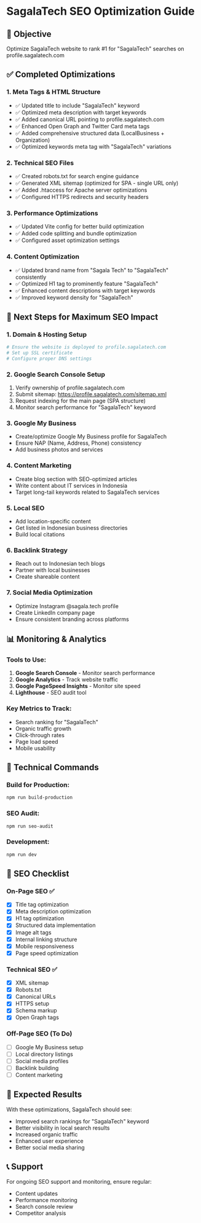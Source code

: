 # SagalaTech SEO Optimization Guide

## 🎯 Objective
Optimize SagalaTech website to rank #1 for "SagalaTech" searches on profile.sagalatech.com

## ✅ Completed Optimizations

### 1. Meta Tags & HTML Structure
- ✅ Updated title to include "SagalaTech" keyword
- ✅ Optimized meta description with target keywords
- ✅ Added canonical URL pointing to profile.sagalatech.com
- ✅ Enhanced Open Graph and Twitter Card meta tags
- ✅ Added comprehensive structured data (LocalBusiness + Organization)
- ✅ Optimized keywords meta tag with "SagalaTech" variations

### 2. Technical SEO Files
- ✅ Created robots.txt for search engine guidance
- ✅ Generated XML sitemap (optimized for SPA - single URL only)
- ✅ Added .htaccess for Apache server optimizations
- ✅ Configured HTTPS redirects and security headers

### 3. Performance Optimizations
- ✅ Updated Vite config for better build optimization
- ✅ Added code splitting and bundle optimization
- ✅ Configured asset optimization settings

### 4. Content Optimization
- ✅ Updated brand name from "Sagala Tech" to "SagalaTech" consistently
- ✅ Optimized H1 tag to prominently feature "SagalaTech"
- ✅ Enhanced content descriptions with target keywords
- ✅ Improved keyword density for "SagalaTech"

## 🚀 Next Steps for Maximum SEO Impact

### 1. Domain & Hosting Setup
```bash
# Ensure the website is deployed to profile.sagalatech.com
# Set up SSL certificate
# Configure proper DNS settings
```

### 2. Google Search Console Setup
1. Verify ownership of profile.sagalatech.com
2. Submit sitemap: https://profile.sagalatech.com/sitemap.xml
3. Request indexing for the main page (SPA structure)
4. Monitor search performance for "SagalaTech" keyword

### 3. Google My Business
- Create/optimize Google My Business profile for SagalaTech
- Ensure NAP (Name, Address, Phone) consistency
- Add business photos and services

### 4. Content Marketing
- Create blog section with SEO-optimized articles
- Write content about IT services in Indonesia
- Target long-tail keywords related to SagalaTech services

### 5. Local SEO
- Add location-specific content
- Get listed in Indonesian business directories
- Build local citations

### 6. Backlink Strategy
- Reach out to Indonesian tech blogs
- Partner with local businesses
- Create shareable content

### 7. Social Media Optimization
- Optimize Instagram @sagala.tech profile
- Create LinkedIn company page
- Ensure consistent branding across platforms

## 📊 Monitoring & Analytics

### Tools to Use:
1. **Google Search Console** - Monitor search performance
2. **Google Analytics** - Track website traffic
3. **Google PageSpeed Insights** - Monitor site speed
4. **Lighthouse** - SEO audit tool

### Key Metrics to Track:
- Search ranking for "SagalaTech"
- Organic traffic growth
- Click-through rates
- Page load speed
- Mobile usability

## 🔧 Technical Commands

### Build for Production:
```bash
npm run build-production
```

### SEO Audit:
```bash
npm run seo-audit
```

### Development:
```bash
npm run dev
```

## 📝 SEO Checklist

### On-Page SEO ✅
- [x] Title tag optimization
- [x] Meta description optimization
- [x] H1 tag optimization
- [x] Structured data implementation
- [x] Image alt tags
- [x] Internal linking structure
- [x] Mobile responsiveness
- [x] Page speed optimization

### Technical SEO ✅
- [x] XML sitemap
- [x] Robots.txt
- [x] Canonical URLs
- [x] HTTPS setup
- [x] Schema markup
- [x] Open Graph tags

### Off-Page SEO (To Do)
- [ ] Google My Business setup
- [ ] Local directory listings
- [ ] Social media profiles
- [ ] Backlink building
- [ ] Content marketing

## 🎯 Expected Results

With these optimizations, SagalaTech should see:
- Improved search rankings for "SagalaTech" keyword
- Better visibility in local search results
- Increased organic traffic
- Enhanced user experience
- Better social media sharing

## 📞 Support

For ongoing SEO support and monitoring, ensure regular:
- Content updates
- Performance monitoring
- Search console review
- Competitor analysis
